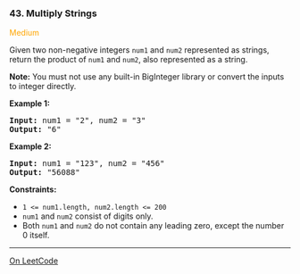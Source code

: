### 43. Multiply Strings

<span style="color:orange">Medium</span>

Given two non-negative integers `num1` and `num2` represented 
as strings, return the product of `num1` and `num2`, 
also represented as a string.

__Note:__ You must not use any built-in BigInteger library 
or convert the inputs to integer directly.

__Example 1:__
<pre>
<b>Input:</b> num1 = "2", num2 = "3"
<b>Output:</b> "6"
</pre>

__Example 2:__
<pre>
<b>Input:</b> num1 = "123", num2 = "456"
<b>Output:</b> "56088"
</pre>

__Constraints:__
* `1 <= num1.length, num2.length <= 200`
* `num1` and `num2` consist of digits only.
* Both `num1` and `num2` do not contain any 
  leading zero, except the number 0 itself.

---

[On LeetCode](https://leetcode.com/problems/multiply-strings/)
